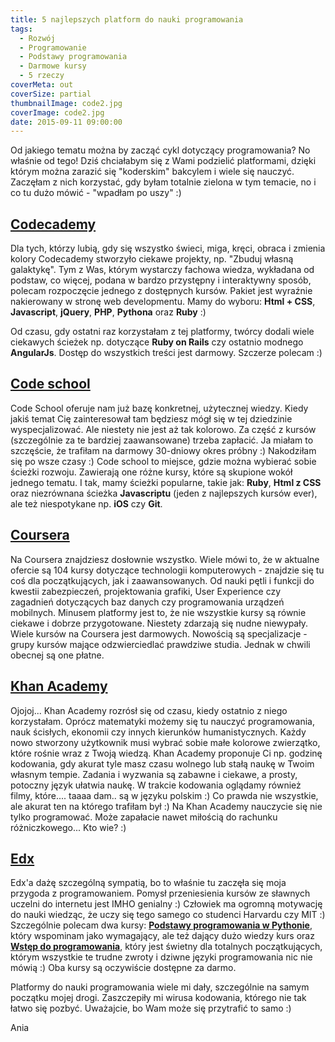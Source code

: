 ```yaml
---
title: 5 najlepszych platform do nauki programowania
tags:
  - Rozwój
  - Programowanie
  - Podstawy programowania
  - Darmowe kursy
  - 5 rzeczy
coverMeta: out
coverSize: partial
thumbnailImage: code2.jpg
coverImage: code2.jpg
date: 2015-09-11 09:00:00
---
```


Od jakiego tematu można by zacząć cykl dotyczący programowania? No właśnie od tego! Dziś chciałabym się z Wami podzielić platformami, dzięki którym można zarazić się "koderskim" bakcylem i wiele się nauczyć. Zaczęłam z nich korzystać, gdy byłam totalnie zielona w tym temacie, no i co tu dużo mówić - "wpadłam po uszy" :)
<!--more-->

## [Codecademy](https://www.codecademy.com/)

Dla tych, którzy lubią, gdy się wszystko świeci, miga, kręci, obraca i zmienia kolory Codecademy stworzyło ciekawe projekty, np. "Zbuduj własną galaktykę". Tym z Was, którym wystarczy fachowa wiedza, wykładana od podstaw, co więcej, podana w bardzo przystępny i interaktywny sposób, polecam rozpoczęcie jednego z dostępnych kursów. Pakiet jest wyraźnie nakierowany w stronę web developmentu. Mamy do wyboru: **Html + CSS**, **Javascript**, **jQuery**, **PHP**, **Pythona** oraz **Ruby** :)

Od czasu, gdy ostatni raz korzystałam z tej platformy, twórcy dodali wiele ciekawych ścieżek np. dotyczące **Ruby on Rails** czy ostatnio modnego **AngularJs**. Dostęp do wszystkich treści jest darmowy. Szczerze polecam :)

## [Code school](https://www.codeschool.com/)

Code School oferuje nam już bazę konkretnej, użytecznej wiedzy. Kiedy jakiś temat Cię zainteresował tam będziesz mógł się w tej dziedzinie wyspecjalizować. Ale niestety nie jest aż tak kolorowo. Za część z kursów (szczególnie za te bardziej zaawansowane) trzeba zapłacić. Ja miałam to szczęście, że trafiłam na darmowy 30-dniowy okres próbny :) Nakodziłam się po wsze czasy :) Code school to miejsce, gdzie można wybierać sobie ścieżki rozwoju. Zawierają one różne kursy, które są skupione wokół jednego tematu. I tak, mamy ścieżki popularne, takie jak: **Ruby**, **Html z CSS** oraz niezrównana ścieżka **Javascriptu** (jeden z najlepszych kursów ever), ale też niespotykane np. **iOS** czy **Git**.  

## [Coursera](https://www.coursera.org/)

Na Coursera znajdziesz dosłownie wszystko. Wiele mówi to, że w aktualne ofercie są 104 kursy dotyczące technologii komputerowych - znajdzie się tu coś dla początkujących, jak i zaawansowanych. Od nauki pętli i funkcji do kwestii zabezpieczeń, projektowania grafiki, User Experience czy zagadnień dotyczących baz danych czy programowania urządzeń mobilnych. Minusem platformy jest to, że nie wszystkie kursy są równie ciekawe i dobrze przygotowane. Niestety zdarzają się nudne niewypały. Wiele kursów na Coursera jest darmowych. Nowością są specjalizacje - grupy kursów mające odzwierciedlać prawdziwe studia. Jednak w chwili obecnej są one płatne.  

## [Khan Academy](https://pl.khanacademy.org/)

Ojojoj... Khan Academy rozrósł się od czasu, kiedy ostatnio z niego korzystałam. Oprócz matematyki możemy się tu nauczyć programowania, nauk ścisłych, ekonomii czy innych kierunków humanistycznych. Każdy nowo stworzony użytkownik musi wybrać sobie małe kolorowe zwierzątko, które rośnie wraz z Twoją wiedzą. Khan Academy proponuje Ci np. godzinę kodowania, gdy akurat tyle masz czasu wolnego lub stałą naukę w Twoim własnym tempie. Zadania i wyzwania są zabawne i ciekawe, a prosty, potoczny język ułatwia naukę. W trakcie kodowania oglądamy również filmy, które.... taaaa dam.. są w języku polskim :) Co prawda nie wszystkie, ale akurat ten na którego trafiłam był :) Na Khan Academy nauczycie się nie tylko programować. Może zapałacie nawet miłością do rachunku różniczkowego... Kto wie? :)

## [Edx](https://www.edx.org/)

Edx'a dażę szczególną sympatią, bo to właśnie tu zaczęła się moja przygoda z programowaniem. Pomysł przeniesienia kursów ze sławnych uczelni do internetu jest IMHO genialny :) Człowiek ma ogromną motywację do nauki wiedząc, że uczy się tego samego co studenci Harvardu czy MIT :) Szczególnie polecam dwa kursy: [**Podstawy programowania w Pythonie**](https://www.edx.org/course/introduction-computer-science-mitx-6-00-1x-5), który wspominam jako wymagający, ale też dający dużo wiedzy kurs oraz [**Wstęp do programowania**](https://www.edx.org/course/introduction-computer-science-harvardx-cs50x), który jest świetny dla totalnych początkujących, którym wszystkie te trudne zwroty i dziwne języki programowania nic nie mówią :) Oba kursy są oczywiście dostępne za darmo.

Platformy do nauki programowania wiele mi dały, szczególnie na samym początku mojej drogi. Zaszczepiły mi wirusa kodowania, którego nie tak łatwo się pozbyć. Uważajcie, bo Wam może się przytrafić to samo :)  

Ania  
